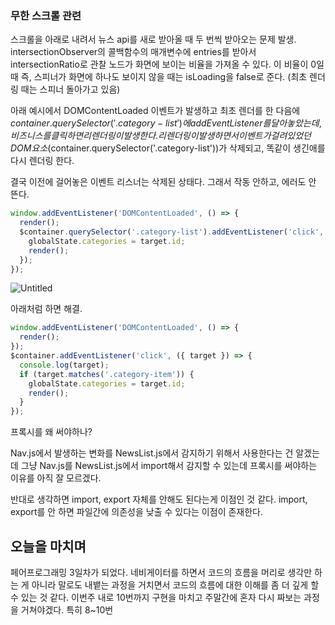 ### 무한 스크롤 관련

스크롤을 아래로 내려서 뉴스 api를 새로 받아올 때 두 번씩 받아오는 문제 발생. intersectionObserver의 콜백함수의 매개변수에 entries를 받아서 intersectionRatio로 관찰 노드가 화면에 보이는 비율을 가져올 수 있다. 이 비율이 0일 때 즉, 스피너가 화면에 하나도 보이지 않을 때는 isLoading을 false로 준다. (최초 렌더링 때는 스피너 돌아가고 있음)

아래 예시에서 DOMContentLoaded 이벤트가 발생하고 최초 렌더를 한 다음에 $container.querySelector('.category-list') 에 addEventListener를 달아놓았는데, 비즈니스를 클릭하면 리렌더링이 발생한다. 리렌더링이 발생하면서 이벤트가 걸려있었던 DOM 요소($container.querySelector('.category-list'))가 삭제되고, 똑같이 생긴애를 다시 렌더링 한다.

결국 이전에 걸어놓은 이벤트 리스너는 삭제된 상태다. 그래서 작동 안하고, 에러도 안 뜬다.

```jsx
window.addEventListener('DOMContentLoaded', () => {
  render();
  $container.querySelector('.category-list').addEventListener('click', ({ target }) => {
    globalState.categories = target.id;
    render();
  });
});
```

![Untitled](https://s3-us-west-2.amazonaws.com/secure.notion-static.com/34e56003-4ba1-4e9b-a315-5457c368705e/Untitled.png)

아래처럼 하면 해결.

```jsx
window.addEventListener('DOMContentLoaded', () => {
  render();
});
$container.addEventListener('click', ({ target }) => {
  console.log(target);
  if (target.matches('.category-item')) {
    globalState.categories = target.id;
    render();
  }
});
```

프록시를 왜 써야하나?

Nav.js에서 발생하는 변화를 NewsList.js에서 감지하기 위해서 사용한다는 건 알겠는데 그냥 Nav.js를 NewsList.js에서 import해서 감지할 수 있는데 프록시를 써야하는 이유를 아직 잘 모르겠다.

반대로 생각하면 import, export 자체를 안해도 된다는게 이점인 것 같다. import, export를 안 하면 파일간에 의존성을 낮출 수 있다는 이점이 존재한다.

## 오늘을 마치며
페어프로그래밍 3일차가 되었다. 네비게이터를 하면서 코드의 흐름을 머리로 생각만 하는 게 아니라 말로도 내뱉는 과정을 거치면서 코드의 흐름에 대한 이해를 좀 더 깊게 할 수 있는 것 같다. 이번주 내로 10번까지 구현을 마치고 주말간에 혼자 다시 짜보는 과정을 거쳐야겠다. 특히 8~10번